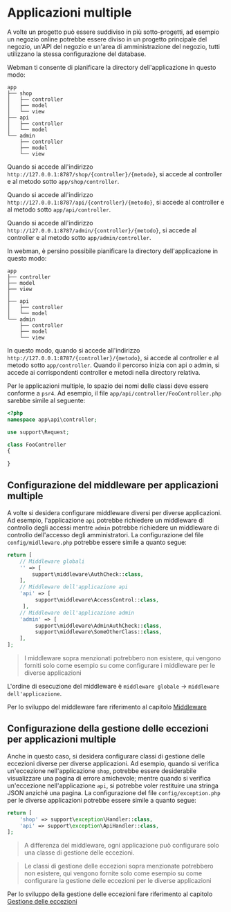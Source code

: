 # Applicazioni multiple
A volte un progetto può essere suddiviso in più sotto-progetti, ad esempio un negozio online potrebbe essere diviso in un progetto principale del negozio, un'API del negozio e un'area di amministrazione del negozio, tutti utilizzano la stessa configurazione del database.

Webman ti consente di pianificare la directory dell'applicazione in questo modo:
```
app
├── shop
│   ├── controller
│   ├── model
│   └── view
├── api
│   ├── controller
│   └── model
└── admin
    ├── controller
    ├── model
    └── view
```
Quando si accede all'indirizzo `http://127.0.0.1:8787/shop/{controller}/{metodo}`, si accede al controller e al metodo sotto `app/shop/controller`.

Quando si accede all'indirizzo `http://127.0.0.1:8787/api/{controller}/{metodo}`, si accede al controller e al metodo sotto `app/api/controller`.

Quando si accede all'indirizzo `http://127.0.0.1:8787/admin/{controller}/{metodo}`, si accede al controller e al metodo sotto `app/admin/controller`.

In webman, è persino possibile pianificare la directory dell'applicazione in questo modo:
```
app
├── controller
├── model
├── view
│
├── api
│   ├── controller
│   └── model
└── admin
    ├── controller
    ├── model
    └── view
```
In questo modo, quando si accede all'indirizzo `http://127.0.0.1:8787/{controller}/{metodo}`, si accede al controller e al metodo sotto `app/controller`. Quando il percorso inizia con api o admin, si accede ai corrispondenti controller e metodi nella directory relativa.

Per le applicazioni multiple, lo spazio dei nomi delle classi deve essere conforme a `psr4`. Ad esempio, il file `app/api/controller/FooController.php` sarebbe simile al seguente:

```php
<?php
namespace app\api\controller;

use support\Request;

class FooController
{
    
}

```

## Configurazione del middleware per applicazioni multiple
A volte si desidera configurare middleware diversi per diverse applicazioni. Ad esempio, l'applicazione `api` potrebbe richiedere un middleware di controllo degli accessi mentre `admin` potrebbe richiedere un middleware di controllo dell'accesso degli amministratori. La configurazione del file `config/midlleware.php` potrebbe essere simile a quanto segue:

```php
return [
    // Middleware globali
    '' => [
        support\middleware\AuthCheck::class,
    ],
    // Middleware dell'applicazione api
    'api' => [
         support\middleware\AccessControl::class,
     ],
    // Middleware dell'applicazione admin
    'admin' => [
         support\middleware\AdminAuthCheck::class,
         support\middleware\SomeOtherClass::class,
    ],
];
```
> I middleware sopra menzionati potrebbero non esistere, qui vengono forniti solo come esempio su come configurare i middleware per le diverse applicazioni

L'ordine di esecuzione del middleware è `middleware globale` -> `middleware dell'applicazione`.

Per lo sviluppo del middleware fare riferimento al capitolo [Middleware](middleware.md)

## Configurazione della gestione delle eccezioni per applicazioni multiple
Anche in questo caso, si desidera configurare classi di gestione delle eccezioni diverse per diverse applicazioni. Ad esempio, quando si verifica un'eccezione nell'applicazione `shop`, potrebbe essere desiderabile visualizzare una pagina di errore amichevole; mentre quando si verifica un'eccezione nell'applicazione `api`, si potrebbe voler restituire una stringa JSON anziché una pagina. La configurazione del file `config/exception.php` per le diverse applicazioni potrebbe essere simile a quanto segue:

```php
return [
    'shop' => support\exception\Handler::class,
    'api' => support\exception\ApiHandler::class,
];
```
> A differenza del middleware, ogni applicazione può configurare solo una classe di gestione delle eccezioni.

> Le classi di gestione delle eccezioni sopra menzionate potrebbero non esistere, qui vengono fornite solo come esempio su come configurare la gestione delle eccezioni per le diverse applicazioni

Per lo sviluppo della gestione delle eccezioni fare riferimento al capitolo [Gestione delle eccezioni](exception.md)
